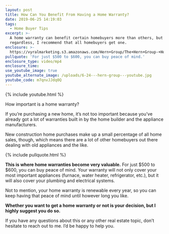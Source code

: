 ```yaml
---
layout: post
title: How Can You Benefit From Having a Home Warranty?
date: 2019-06-25 14:19:03
tags:
  - Home Buyer Tips
excerpt: >-
  A home warranty can benefit certain homebuyers more than others, but
  regardless, I recommend that all homebuyers get one.
enclosure: >-
  https://vyralmarketing.s3.amazonaws.com/Hern+Group/The+Hern+Group-+How+Can+You+Benefit+From+Having+a+Home+Warranty_.mp4
pullquote: 'For just $500 to $600, you can buy peace of mind.'
enclosure_type: video/mp4
enclosure_time:
use_youtube_image: true
youtube_alternate_image: /uploads/6-24---hern-group---youtube.jpg
youtube_code: m7qnvJJdq0Q
---
```


{% include youtube.html %}

How important is a home warranty?

If you’re purchasing a new home, it’s not too important because you’ve already got a lot of warranties built in by the home builder and the appliance manufacturers.

New construction home purchases make up a small percentage of all home sales, though, which means there are a lot of other homebuyers out there dealing with old appliances and the like.&nbsp;

{% include pullquote.html %}

**This is where home warranties become very valuable.** For just $500 to $600, you can buy peace of mind. Your warranty will not only cover your most important appliances (furnace, water heater, refrigerator, etc.), but it will also cover your plumbing and electrical systems.&nbsp;

Not to mention, your home warranty is renewable every year, so you can keep having that peace of mind until however long you like.&nbsp;

**Whether you want to get a home warranty or not is your decision, but I highly suggest you do so.&nbsp;**

If you have any questions about this or any other real estate topic, don’t hesitate to reach out to me. I’d be happy to help you.